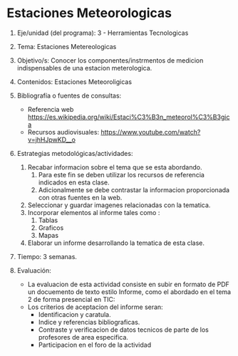 # Estaciones Meteorologicas
1. Eje/unidad (del programa): 3 - Herramientas Tecnologicas
2. Tema: Estaciones Metereologicas
3. Objetivo/s: Conocer los componentes/instrmentos de medicion indispensables de una estacion meterologica.
4. Contenidos: Estaciones Meteoroligicas
5. Bibliografía o fuentes de consultas: 
    * Referencia web https://es.wikipedia.org/wiki/Estaci%C3%B3n_meteorol%C3%B3gica
    * Recursos audiovisuales: https://www.youtube.com/watch?v=jhHJpwKD__o

6. Estrategias metodológicas/actividades:
    1. Recabar informacion sobre el tema que se esta abordando.  
        1. Para este fin se deben utilizar los recursos de referencia indicados en esta clase.  
        2. Adicionalmente se debe contrastar la informacion proporcionada con otras fuentes en la web.  
    2. Seleccionar y guardar imagenes relacionadas con la tematica.  
    3. Incorporar elementos al informe tales como :  
        1. Tablas  
        2. Graficos  
        3. Mapas 
    4. Elaborar un informe desarrollando la tematica de esta clase.
7. Tiempo: 3 semanas.
8. Evaluación: 
    * La evaluacion de esta actividad consiste en subir en formato de PDF un docuemento de texto estilo Informe, como el abordado en el tema 2 de forma presencial en TIC: 
    * Los criterios de aceptacion del informe seran:
        * Identificacion y caratula.
        * Indice y referencias bibliograficas.
        * Contraste y verificacion de datos tecnicos de parte de los profesores de area especifica.
        * Participacion en el foro de la actividad